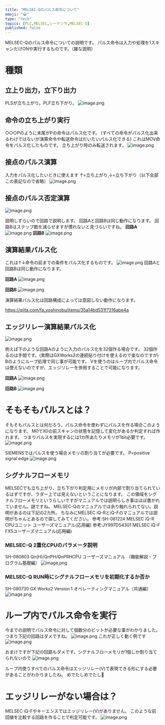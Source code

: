 ```yaml
---
title: "MELSEC-Qのパルス命令について"
emoji: "😀"
type: "tech"
topics: [PLC,MELSEC,シーケンサ,MELSEC-Q]
published: false
---
```

MELSEC-Qのパルス命令についての説明です。
パルス命令は入力や処理を1スキャンだけONや実行するものです。（雑な説明）

# 種類

## 立上り出力，立下り出力
PLSが立ち上がり。PLF立ち下がり。
![image.png](https://qiita-image-store.s3.ap-northeast-1.amazonaws.com/0/2146151/239f0e63-36d2-6515-8ff1-5ba95cd6c569.png)

## 命令の立ち上がり実行
○○○Pのように末尾がPの命令はパルス化です。
(すべての命令がパルス化出来るわけではないが演算命令や転送命令はだいたいパルス化できる)
これはMOV命令をパルス化したものです。
立ち上がり時のみ転送されます。
![image.png](https://qiita-image-store.s3.ap-northeast-1.amazonaws.com/0/2146151/0371d49e-33d5-515f-f4e4-c5d65c11e9d1.png)

## 接点のパルス演算
入力をパルス化したいときに使えます
↑=立ち上がり,↓=立ち下がり（以下全部この表記なので省略）
![image.png](https://qiita-image-store.s3.ap-northeast-1.amazonaws.com/0/2146151/0423b215-4ec9-e533-7f57-4c42201a6eed.png)

## 接点のパルス否定演算
![image.png](https://qiita-image-store.s3.ap-northeast-1.amazonaws.com/0/2146151/6688fb54-610e-01d4-a3ec-876da2f60988.png)

説明しずらいので回路で説明します。
回路Aと回路Bは同じ動作になります。
回路Bはステップ数を減らせますが慣れないと見づらいですね。
**回路A**
![image.png](https://qiita-image-store.s3.ap-northeast-1.amazonaws.com/0/2146151/f66ffbc2-9489-0953-c510-26dacee28e36.png)
**回路B**
![image.png](https://qiita-image-store.s3.ap-northeast-1.amazonaws.com/0/2146151/c29eb7fc-e78f-e773-3867-31c22cdaa8c2.png)


## 演算結果パルス化
これは↑↓命令の前までの条件をパルス化するものです。
![image.png](https://qiita-image-store.s3.ap-northeast-1.amazonaws.com/0/2146151/876619c6-86f3-8c42-7cf6-e1296b3fa91a.png)
回路Aと回路Bは同じ動作になります。

**回路A**
![image.png](https://qiita-image-store.s3.ap-northeast-1.amazonaws.com/0/2146151/60ef8970-f762-b8c4-563e-d373f68eb854.png)

**回路B**
![image.png](https://qiita-image-store.s3.ap-northeast-1.amazonaws.com/0/2146151/9473be3e-a11b-639b-fd30-766a578c32a0.png)

演算結果パルス化は回路構成によっては意図しない動作になります。

https://qiita.com/fa_yoshinobu/items/35a14bd531f7316abe4a

## エッジリレー演算結果パルス化
![image.png](https://qiita-image-store.s3.ap-northeast-1.amazonaws.com/0/2146151/d20b825d-906b-a654-3bfc-b427671c3681.png)

例えば下のような回路Aのように入力のパルス化を32個作る場合です。
32個作るのは手間です。(実際はGXWorks2の連続貼り付けを使えるので楽なのですが)
Bのようにループ処理で同じ事が可能です。
Vを使うのはループ内でパルス命令は使えないのですが、エッジリレーを併用することで可能になります。

**回路A**
![image.png](https://qiita-image-store.s3.ap-northeast-1.amazonaws.com/0/2146151/66f362de-45a8-98e7-9782-f4abeee138d1.png)

**回路B**
![image.png](https://qiita-image-store.s3.ap-northeast-1.amazonaws.com/0/2146151/1313fd8f-edda-9e73-7127-2d27694c6cb9.png)

# そもそもパルスとは？
そもそもパルスとは何だろう、パルス命令を使わずにパルスを作る場合このようになります。
M0でX0の前スキャンの状態を記憶して変化があるか判定すれば作れます。
つまりパルスを実現するには1カ所あたりメモリが1bit必要です。
![image.png](https://qiita-image-store.s3.ap-northeast-1.amazonaws.com/0/2146151/c18b26ab-12f7-de95-0179-99965e9576a3.png)

SIEMENSではパルスを使う場合メモリの割り当てが必要です。
P=positive signal edge
![image.png](https://qiita-image-store.s3.ap-northeast-1.amazonaws.com/0/2146151/85aa55e5-4612-a21c-6b12-6d2719f3cc34.png)

## シグナルフローメモリ
MELSECでも立ち上がり、立ち下がり判定用にメモリが内部で割り当てられているはずですが、ラダー上では見えないということになります。
この領域をシグナルフローメモリというらしいですがマニュアルでは説明らしき事はほぼ書かれていません。謎ですね。
MELSEC-Qのマニュアルでは余り触れられてない。説明があるのは下記の2カ所。
ちなみにMELSEC iQ-RとiQ-Fのマニュアルでは説明がちゃんとあるので探してみてください。
参考:SH-081224 MELSEC iQ-R CPUユニット ユーザーズマニュアル(応用編)
参考:JY997D54301 MELSEC iQ-F FX5ユーザーズマニュアル(応用編)

### MELSEC-Q 2重化CPUのパラメータ説明
SH-080803 Qn(H)/QnPH/QnPRHCPU ユーザーズマニュアル （機能解説・プログラム基礎編）
![image.png](https://qiita-image-store.s3.ap-northeast-1.amazonaws.com/0/2146151/8f10e0fe-bbe0-a2f4-42f9-b3dd48a15cf4.png)

### MELSEC-Q RUN時にシグナルフローメモリを初期化するか否か
SH-080730 GX Works2 Version 1 オペレーティングマニュアル（共通編）
![image.png](https://qiita-image-store.s3.ap-northeast-1.amazonaws.com/0/2146151/4b7646ec-371c-0ef0-dda5-2f5cc3b2e968.png)

# ループ内でパルス命令を実行
今までの説明でパルス命令に対して個数分のビットが必要な事がわかりました。
つまり下記の回路はダメですね。
![image.png](https://qiita-image-store.s3.ap-northeast-1.amazonaws.com/0/2146151/0b6a25ad-181b-bef5-540b-ebb6cb058650.png)
これが正しく動く例です
![image.png](https://qiita-image-store.s3.ap-northeast-1.amazonaws.com/0/2146151/32f83e10-86a1-444c-014b-40f1cabfd0fd.png)

おまけですが下記の回路もダメです。シグナルフローメモリが1個しか割り当てられないので
![image.png](https://qiita-image-store.s3.ap-northeast-1.amazonaws.com/0/2146151/4fd4416b-6f77-f1c4-76de-743d5a41188e.png)

ループ内使うすべてのパルス命令はエッジリレー(V)で表現できる形にする必要があることがわかりましたね。
めでたしめでたし😤

# エッジリレーがない場合は？

MELSEC iQ-Fやキーエンスではエッジリレー(V)がありません。
このような前回値を比較する回路を作ることで判定可能です。
![image.png](https://qiita-image-store.s3.ap-northeast-1.amazonaws.com/0/2146151/1f95f66b-435b-83c1-5dde-17064243655f.png)


